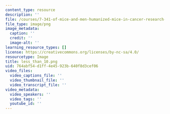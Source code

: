 ```yaml
---
content_type: resource
description: ''
file: /courses/7-341-of-mice-and-men-humanized-mice-in-cancer-research-spring-2015/less_than_10.png
file_type: image/png
image_metadata:
  caption: ''
  credit: ''
  image-alt: ''
learning_resource_types: []
license: https://creativecommons.org/licenses/by-nc-sa/4.0/
resourcetype: Image
title: less_than_10.png
uid: 764abf54-d1ff-4e45-923b-640f8d3cef06
video_files:
  video_captions_file: ''
  video_thumbnail_file: ''
  video_transcript_file: ''
video_metadata:
  video_speakers: ''
  video_tags: ''
  youtube_id: ''
---
```

